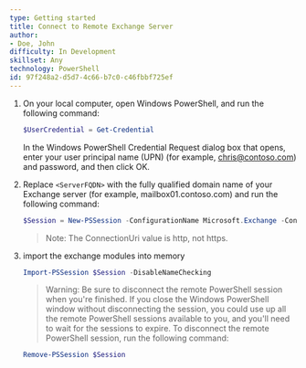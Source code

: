 ```yaml
---
type: Getting started
title: Connect to Remote Exchange Server
author:
- Doe, John
difficulty: In Development
skillset: Any
technology: PowerShell
id: 97f248a2-d5d7-4c66-b7c0-c46fbbf725ef
---
```

1. On your local computer, open Windows PowerShell, and run the following command:

    ```PowerShell
    $UserCredential = Get-Credential
    ```
    In the Windows PowerShell Credential Request dialog box that opens, enter your user principal name (UPN) (for example, chris@contoso.com) and password, and then click OK.

1. Replace `<ServerFQDN>` with the fully qualified domain name of your Exchange server (for example, mailbox01.contoso.com) and run the following command:

    ```PowerShell
    $Session = New-PSSession -ConfigurationName Microsoft.Exchange -ConnectionUri http://<ServerFQDN>/PowerShell/ -Authentication Kerberos -Credential $UserCredential
    ```
    > Note: The ConnectionUri value is http, not https.

1. import the exchange modules into memory

    ```PowerShell
    Import-PSSession $Session -DisableNameChecking
    ```

    > Warning: Be sure to disconnect the remote PowerShell session when you're finished. If you close the Windows PowerShell window without disconnecting the session, you could use up all the remote PowerShell sessions available to you, and you'll need to wait for the sessions to expire. To disconnect the remote PowerShell session, run the following command:

    ```PowerShell
    Remove-PSSession $Session
    ```